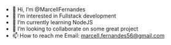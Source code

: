 - 👋 Hi, I’m @MarcellFernandes
- 👀 I’m interested in Fullstack development
- 🌱 I’m currently learning NodeJS
- 💞️ I’m looking to collaborate on some great project
- 📫 How to reach me Email: marcell.fernandes56@gmail.com

<!---
MarcellFernandes/MarcellFernandes is a ✨ special ✨ repository because its `README.md` (this file) appears on your GitHub profile.
You can click the Preview link to take a look at your changes.
--->
